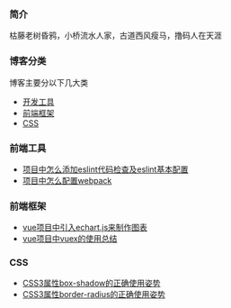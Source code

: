 ### 简介
枯藤老树昏鸦，小桥流水人家，古道西风瘦马，撸码人在天涯

### 博客分类
博客主要分以下几大类
- [开发工具](https://github.com/willson-wang/Blog/projects/2)
- [前端框架](https://github.com/willson-wang/Blog/projects/1)
- [CSS](https://github.com/willson-wang/Blog/projects/3)


### 前端工具

- [项目中怎么添加eslint代码检查及eslint基本配置](https://github.com/willson-wang/Blog/issues/1)
- [项目中怎么配置webpack](https://github.com/willson-wang/Blog/issues/2)

### 前端框架
- [vue项目中引入echart.js来制作图表](https://github.com/willson-wang/Blog/issues/3)
- [vue项目中vuex的使用总结](https://github.com/willson-wang/Blog/issues/6)


### CSS
- [CSS3属性box-shadow的正确使用姿势](https://github.com/willson-wang/Blog/issues/4)
- [CSS3属性border-radius的正确使用姿势](https://github.com/willson-wang/Blog/issues/5)
